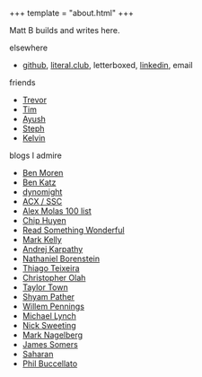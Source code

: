 +++
template = "about.html"
+++

Matt B builds and writes here.

elsewhere
- [github](https://github.com/yosemitebandit),
[literal.club](https://literal.club/@oakmachine),
letterboxed,
[linkedin](https://linkedin.com/in/mab43),
email

friends
- [Trevor](http://trevorshp.com)
- [Tim](https://www.mirrorofimagination.com/)
- [Ayush](http://ayushdubey.com/)
- [Steph](https://www.stephjang.com/)
- [Kelvin](https://www.kelvinguu.com/)

blogs I admire
- [Ben Moren](https://benmoren.com)
- [Ben Katz](https://build-its-inprogress.blogspot.com/search/label/Pendulum)
- [dynomight](https://dynomight.net/)
- [ACX / SSC](https://slatestarcodex.com/2014/09/30/i-can-tolerate-anything-except-the-outgroup/)
- [Alex Molas 100 list](https://www.alexmolas.com/100-list)
- [Chip Huyen](https://huyenchip.com/blog/)
- [Read Something Wonderful](https://readsomethingwonderful.com/p/189/a-sense-of-where-you-are)
- [Mark Kelly](http://www.markrkelly.com/Blog/)
- [Andrej Karpathy](https://karpathy.medium.com/software-2-0-a64152b37c35)
- [Nathaniel Borenstein](https://guppylake.com/)
- [Thiago Teixeira](https://thiagot.com/index.html)
- [Christopher Olah](https://colah.github.io/posts/2015-09-Visual-Information/)
- [Taylor Town](https://taylor.town/)
- [Shyam Pather](https://shyam.blog/posts/beyond-self-attention/)
- [Willem Pennings](https://willempennings.nl/balancing-cube/)
- [Michael Lynch](https://mtlynch.io)
- [Nick Sweeting](https://sweeting.me/)
- [Mark Nagelberg](https://www.marknagelberg.com/)
- [James Somers](https://jsomers.net/)
- [Saharan](https://oimo.io)
- [Phil Buccellato](https://www.saucesandwich.com/)
